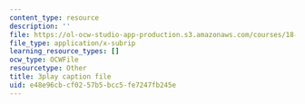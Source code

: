 ```yaml
---
content_type: resource
description: ''
file: https://ol-ocw-studio-app-production.s3.amazonaws.com/courses/18-065-matrix-methods-in-data-analysis-signal-processing-and-machine-learning-spring-2018/e48e96cbcf0257b5bcc5fe7247fb245e_paxLhq30mBo.vtt
file_type: application/x-subrip
learning_resource_types: []
ocw_type: OCWFile
resourcetype: Other
title: 3play caption file
uid: e48e96cb-cf02-57b5-bcc5-fe7247fb245e
---
```

